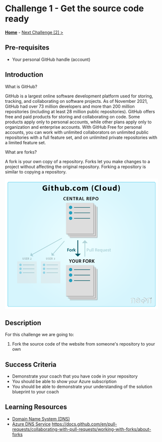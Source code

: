 # Challenge 1 - Get the source code ready

 **[Home](../README.md)** - [Next Challenge [2] >](./Challenge02.md)

## Pre-requisites

- Your personal GitHub handle (account)

## Introduction

What is GitHub?

GitHub is a largest online software development platform used for storing, tracking, and collaborating on software projects. As of November 2021, GitHub had over 73 million developers and more than 200 million repositories (including at least 28 million public repositories). GitHub offers free and paid products for storing and collaborating on code. Some products apply only to personal accounts, while other plans apply only to organization and enterprise accounts. With GitHub Free for personal accounts, you can work with unlimited collaborators on unlimited public repositories with a full feature set, and on unlimited private repositories with a limited feature set.

What are forks?

A fork is your own copy of a repository. Forks let you make changes to a project without affecting the original repository. Forking a repository is similar to copying a repository. 

![image](./images/git-fork-emphasis.png)

## Description

For this challenge we are going to:
1. Fork the source code of the website from someone's repository to your own

## Success Criteria

- Demonstrate your coach that you have code in your repository
- You should be able to show your Azure subscription
- You should be able to demonstrate your understanding of the solution blueprint to your coach

## Learning Resources

- [Domain Name System (DNS)](https://en.wikipedia.org/wiki/Domain_Name_System)
- [Azure DNS Service](https://docs.microsoft.com/en-us/azure/dns/dns-overview)
https://docs.github.com/en/pull-requests/collaborating-with-pull-requests/working-with-forks/about-forks


